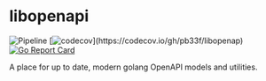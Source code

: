 # libopenapi

![Pipeline](https://github.com/pb33f/libopenapi/workflows/Build/badge.svg)
[![codecov](https://codecov.io/gh/pb33f/libopenapi/branch/main/graph/badge.svg?)](https://codecov.io/gh/pb33f/libopenap)
[![Go Report Card](https://goreportcard.com/badge/github.com/pb33f/libopenapi)](https://goreportcard.com/report/github.com/pb33f/libopenap)

A place for up to date, modern golang OpenAPI models and utilities.
